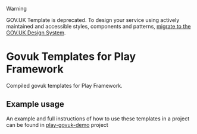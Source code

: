 > [!WARNING]
> GOV.UK Template is deprecated. To design your service using actively maintained and accessible styles, components and patterns, [migrate to the GOV.UK Design System](https://frontend.design-system.service.gov.uk/v4/migrating-from-legacy-products/).

# Govuk Templates for Play Framework

Compiled govuk templates for Play Framework.

## Example usage

An example and full instructions of how to use these templates in a project can be found in [play-govuk-demo](https://github.com/michaeldfallen/play-govuk-demo) project


